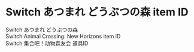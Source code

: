 # Switch あつまれ どうぶつの森 item ID
Switch あつまれ どうぶつの森<br>
Switch Animal Crossing: New Horizons item ID<br>
Switch 集合吧！动物森友会 道具ID<br>
